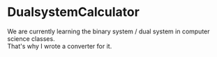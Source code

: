 # DualsystemCalculator
We are currently learning the binary system / dual system in computer science classes. <br>
That's why I wrote a converter for it.
